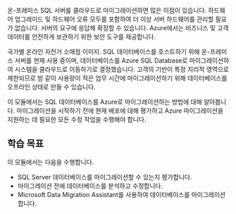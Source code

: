 온-프레미스 SQL 서버를 클라우드로 마이그레이션하면 많은 이점이 있습니다. 하드웨어 업그레이드 및 하드웨어 오류 모두를 포함하여 더 이상 서버 하드웨어를 관리할 필요가 없습니다. 서버의 요구에 응답해 확장할 수 있습니다. Azure에서는 비즈니스 및 고객 데이터를 안전하게 보관하기 위한 보안 도구를 제공합니다.

국가별 온라인 자전거 소매점 이미지. SQL 데이터베이스를 호스트하기 위해 온-프레미스 서버를 현재 사용 중이며, 데이터베이스를 Azure SQL Database로 마이그레이션하여 시스템을 클라우드로 이동하기로 결정했습니다. 고객의 기반이 특정 지리적 영역으로 제한되므로 밤 같이 사용량이 적은 업무 시간에 마이그레이션하기 위해 데이터베이스를 오프라인 상태로 만들 수 있습니다.

이 모듈에서는 SQL 데이터베이스를 Azure로 마이그레이션하는 방법에 대해 알아봅니다. 마이그레이션을 시작하기 전에 현재 배포에 대해 평가하고 Azure 마이그레이션을 지원하는 데 필요한 모든 수정 작업을 수행해야 합니다.

## <a name="learning-objectives"></a>학습 목표

이 모듈에서는 다음을 수행합니다.

- SQL Server 데이터베이스를 마이그레이션할 수 있는지 평가합니다.
- 마이그레이션 전에 데이터베이스를 분석하고 수정합니다.
- Microsoft Data Migration Assistant를 사용하여 데이터베이스를 마이그레이션합니다.
